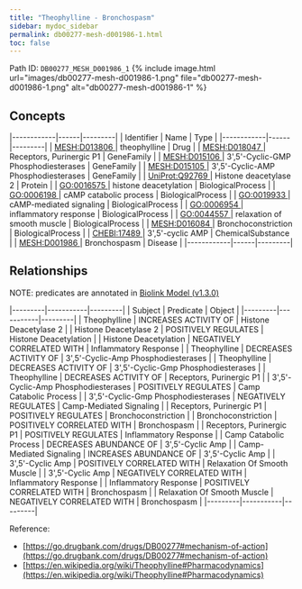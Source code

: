 ```yaml
---
title: "Theophylline - Bronchospasm"
sidebar: mydoc_sidebar
permalink: db00277-mesh-d001986-1.html
toc: false 
---
```



Path ID: `DB00277_MESH_D001986_1`
{% include image.html url="images/db00277-mesh-d001986-1.png" file="db00277-mesh-d001986-1.png" alt="db00277-mesh-d001986-1" %}

## Concepts

|------------|------|---------|
| Identifier | Name | Type    |
|------------|------|---------|
| <a href="https://identifiers.org/MESH:D013806">MESH:D013806 </a> | theophylline | Drug |
| <a href="https://identifiers.org/MESH:D018047">MESH:D018047 </a> | Receptors, Purinergic P1 | GeneFamily |
| <a href="https://identifiers.org/MESH:D015106">MESH:D015106 </a> | 3',5'-Cyclic-GMP Phosphodiesterases | GeneFamily |
| <a href="https://identifiers.org/MESH:D015105">MESH:D015105 </a> | 3',5'-Cyclic-AMP Phosphodiesterases | GeneFamily |
| <a href="https://identifiers.org/UniProt:Q92769">UniProt:Q92769 </a> | Histone deacetylase 2 | Protein |
| <a href="https://identifiers.org/GO:0016575">GO:0016575 </a> | histone deacetylation | BiologicalProcess |
| <a href="https://identifiers.org/GO:0006198">GO:0006198 </a> | cAMP catabolic process | BiologicalProcess |
| <a href="https://identifiers.org/GO:0019933">GO:0019933 </a> | cAMP-mediated signaling | BiologicalProcess |
| <a href="https://identifiers.org/GO:0006954">GO:0006954 </a> | inflammatory response | BiologicalProcess |
| <a href="https://identifiers.org/GO:0044557">GO:0044557 </a> | relaxation of smooth muscle | BiologicalProcess |
| <a href="https://identifiers.org/MESH:D016084">MESH:D016084 </a> | Bronchoconstriction | BiologicalProcess |
| <a href="https://identifiers.org/CHEBI:17489">CHEBI:17489 </a> | 3',5'-cyclic AMP | ChemicalSubstance |
| <a href="https://identifiers.org/MESH:D001986">MESH:D001986 </a> | Bronchospasm | Disease |
|------------|------|---------|

## Relationships


NOTE: predicates are annotated in <a href="https://github.com/biolink/biolink-model/releases/tag/v1.3.0">Biolink Model (v1.3.0)</a>

|---------|-----------|---------|
| Subject | Predicate | Object  |
|---------|-----------|---------|
| Theophylline | INCREASES ACTIVITY OF | Histone Deacetylase 2 |
| Histone Deacetylase 2 | POSITIVELY REGULATES | Histone Deacetylation |
| Histone Deacetylation | NEGATIVELY CORRELATED WITH | Inflammatory Response |
| Theophylline | DECREASES ACTIVITY OF | 3',5'-Cyclic-Amp Phosphodiesterases |
| Theophylline | DECREASES ACTIVITY OF | 3',5'-Cyclic-Gmp Phosphodiesterases |
| Theophylline | DECREASES ACTIVITY OF | Receptors, Purinergic P1 |
| 3',5'-Cyclic-Amp Phosphodiesterases | POSITIVELY REGULATES | Camp Catabolic Process |
| 3',5'-Cyclic-Gmp Phosphodiesterases | NEGATIVELY REGULATES | Camp-Mediated Signaling |
| Receptors, Purinergic P1 | POSITIVELY REGULATES | Bronchoconstriction |
| Bronchoconstriction | POSITIVELY CORRELATED WITH | Bronchospasm |
| Receptors, Purinergic P1 | POSITIVELY REGULATES | Inflammatory Response |
| Camp Catabolic Process | DECREASES ABUNDANCE OF | 3',5'-Cyclic Amp |
| Camp-Mediated Signaling | INCREASES ABUNDANCE OF | 3',5'-Cyclic Amp |
| 3',5'-Cyclic Amp | POSITIVELY CORRELATED WITH | Relaxation Of Smooth Muscle |
| 3',5'-Cyclic Amp | NEGATIVELY CORRELATED WITH | Inflammatory Response |
| Inflammatory Response | POSITIVELY CORRELATED WITH | Bronchospasm |
| Relaxation Of Smooth Muscle | NEGATIVELY CORRELATED WITH | Bronchospasm |
|---------|-----------|---------|

Reference: 
  - [https://go.drugbank.com/drugs/DB00277#mechanism-of-action](https://go.drugbank.com/drugs/DB00277#mechanism-of-action)
  - [https://en.wikipedia.org/wiki/Theophylline#Pharmacodynamics](https://en.wikipedia.org/wiki/Theophylline#Pharmacodynamics)
